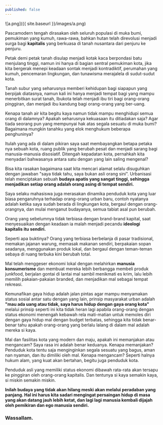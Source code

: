 ```yaml
---
published: false
---
```

![a.png]({{ site.baseurl }}/images/a.png)

Pascamodern tengah dirasakan oleh seluruh populasi di muka bumi, pemukiman yang kumuh, rawa-rawa, bahkan hutan telah direvolusi menjadi surga bagi **kapitalis** yang berkuasa di tanah nusantara dari penjuru ke penjuru. 

Petak demi petak tanah disulap menjadi kotak kaca berpondasi batu menjulang tinggi, namun ini hanya di bagian sentral pemukiman kota, jika kita bergerak menepi keadaan sontak menjadi kontradiktif, perumahan yang kumuh, pencemaran lingkungan, dan tunawisma merajalela di sudut-sudut kota.

Tanah subur yang seharusnya memberi kehidupan bagi siapapun yang berpijak diatasnya, namun kali ini hanya menjadi tempat bagi yang mampu menerbitkan surat tanah, Ibukota telah menjadi ibu tiri bagi orang-orang pinggiran, dan menjadi ibu kandung bagi orang-orang yang ber-uang.

Kenapa tanah air kita begitu kaya namun tidak mampu menghidupi semua orang di dalamnya? Apakah seharusnya kekuasaan itu ditiadakan saja? Agar tiada seorang pun yang mempunyai hak atas segala sesuatu di muka bumi? Bagaimana mungkin tanahku yang elok menghukum beberapa penghuninya?

Itulah yang ada di dalam pikiran saya saat membayangkan betapa petaka nya sebuah kota, ruang publik yang berubah pesat dan menjadi sarang bagi manusia-manusia disosiatif. Ditengah kepadatan kota, pernahkah kita menyadari bahwasanya antara satu dengan yang lain saling mengenal? 

Bisa kita rasakan bagaimana saat kita mencari alamat selalu disuguhkan dengan jawaban "saya tidak tahu, saya bukan asli orang sini". Urbanisasi telah menciptakan sebuah **budaya apatis yang sangat tinggi, sehingga menjadikan setiap orang adalah orang asing di tempat sendiri.**

Saya selaku mahasiswa juga merasakan dinamika penduduk kota yang luar biasa pengaruhnya terhadap orang-orang urban baru, contoh nyatanya adalah ketika saya sudah berada di lingkungan kota, bergaul dengan orang-orangnya, dan mulai menganut budayanya, semua tabiat asal pun berubah. 

Orang yang sebelumnya tidak terbiasa dengan brand-brand kapital, saat menyesuaikan dengan keadaan ia malah menjadi pecandu **ideologi kapitalis itu sendiri.**

Seperti apa buktinya? Orang yang terbiasa berbelanja di pasar tradisional, memakan jajanan warung, memasak makanan sendiri, berpakaian sopan seadanya, menggunakan produk lokal, dan bergaul dengan teman-teman sebaya di ruang terbuka kini berubah total.

Mal telah menggeser ekonomi lokal dengan melahirkan **manusia konsumerisme** dan membuat mereka lebih berbangga membeli produk junkfood, berjalan gontai di lantai mal sambil menikmati es krim, lalu lebih memilih pakaian-pakaian branded, dan menjadikan mal sebagai tempat rekreasi.

Kemunafikan gaya hidup adalah jalan pintas agar mampu menyamakan status sosial antar satu dengan yang lain, prinsip masyarakat urban adalah **"mau ada uang atau tidak, saya harus hidup dengan gaya orang kota"** melalui prinsip seperti ini kita tidak heran lagi apabila orang-orang dengan status ekonomi menengah kebawah rela mati-matian untuk memoles diri dengan gaya hidup mal dengan budget terbatas, sehingga kita tidak benar-benar tahu apakah orang-orang yang berlalu lalang di dalam mal adalah mereka si kaya.

Mal dan fasilitas kota yang modern dan maju, apakah ini memanjakan atau mengancam? Saya rasa ini adalah benar keduanya. Kenapa memanjakan? Penduduk kota tentu saja menginginkan segala sesuatu yang bagus, aman nan nyaman, dan itu dimiliki oleh mal. Kenapa mengancam? Seperti halnya hukum alam, yang kuat akan bertahan, begitu juga penduduk kota. 

Penduduk asli yang memiliki status ekonomi dibawah rata-rata akan tersapu ke pinggiran oleh orang-orang kapitalis. Dan tentunya si kaya semakin kaya, si miskin semakin miskin.

**Inilah budaya yang tidak akan hilang meski akan melalui peradaban yang panjang. Hal ini harus kita sadari mengingat persaingan hidup di masa yang akan datang jauh lebih ketat, dan lagi lagi manusia kembali dijajah oleh pemikiran dan ego manusia sendiri.**

### Wassallam.